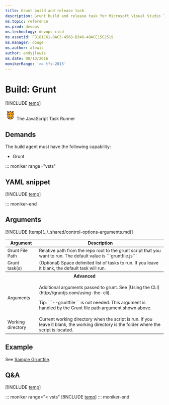 ```yaml
---
title: Grunt build and release task
description: Grunt build and release task for Microsoft Visual Studio Team Services (VSTS) and Microsoft Team Foundation Server (TFS)
ms.topic: reference
ms.prod: devops
ms.technology: devops-cicd
ms.assetid: FB181C61-BAC3-4568-B340-48ACE15C2519
ms.manager: douge
ms.author: alewis
author: andyjlewis
ms.date: 08/10/2016
monikerRange: '>= tfs-2015'
---
```



# Build: Grunt 
 
[!INCLUDE [temp](../../_shared/version-tfs-2015-update.md)]

![](_img/grunt.png) The JavaScript Task Runner

## Demands

The build agent must have the following capability:

 * Grunt

::: moniker range="vsts"

## YAML snippet

[!INCLUDE [temp](../_shared/yaml/GruntV0.0.md)]

::: moniker-end

## Arguments

<table>
<thead>
<tr>
<th>Argument</th>
<th>Description</th>
</tr>
</thead>
<tr>
<td>Grunt File Path</td>
<td>Relative path from the repo root to the grunt script that you want to run. The default value is ```gruntfile.js```
</td>
</tr>
<tr>
<td>Grunt task(s)</td>
<td>(Optional) Space delimited list of tasks to run. If you leave it blank, the default task will run.</td>
</tr>
<tr>
<th style="text-align: center" colspan="2">Advanced</th>
</tr>
<tr>
<td>Arguments</td>
<td>
<p>Additional arguments passed to grunt. See [Using the CLI](http://gruntjs.com/using-the-cli).</p><p>Tip: ```--gruntfile``` is not needed. This argument is handled by the Grunt file path argument shown above.</p>
</td>
</tr>
<tr>
<td>Working directory</td>
<td>Current working directory when the script is run.  If you leave it blank, the working directory is the folder where the script is located.</td>
</tr>
[!INCLUDE [temp](../_shared/control-options-arguments.md)]
</table>

## Example

See [Sample Gruntfile](http://gruntjs.com/sample-gruntfile).

## Q&A
<!-- BEGINSECTION class="md-qanda" -->

[!INCLUDE [temp](../../_shared/qa-agents.md)]

::: moniker range="< vsts"
[!INCLUDE [temp](../../_shared/qa-versions.md)]
::: moniker-end

<!-- ENDSECTION -->
